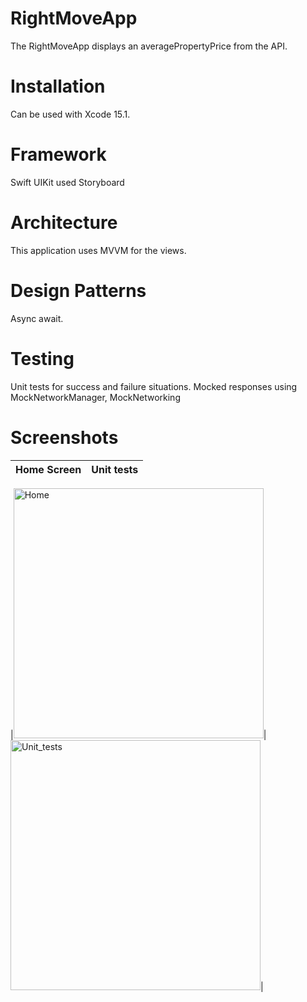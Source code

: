 # RightMoveApp
The RightMoveApp displays an averagePropertyPrice from the API.


# Installation
Can be used with Xcode 15.1.


# Framework
Swift UIKit used Storyboard


# Architecture
This application uses MVVM for the views.


# Design Patterns
Async await.


# Testing
Unit tests for success and failure situations. Mocked responses using MockNetworkManager, MockNetworking


# Screenshots

|Home Screen|Unit tests|
|---|---|

|<img width="400" alt="Home" src="https://github.com/sandhya-2/RightMoveChallenge/assets/15943310/f2d455ab-687c-4aac-9e5f-d645e7e61f0b">| <img width="400" alt="Unit_tests" src="https://github.com/sandhya-2/RightMoveChallenge/assets/15943310/3cb44526-68e9-45c9-b187-435a13e68116">|




